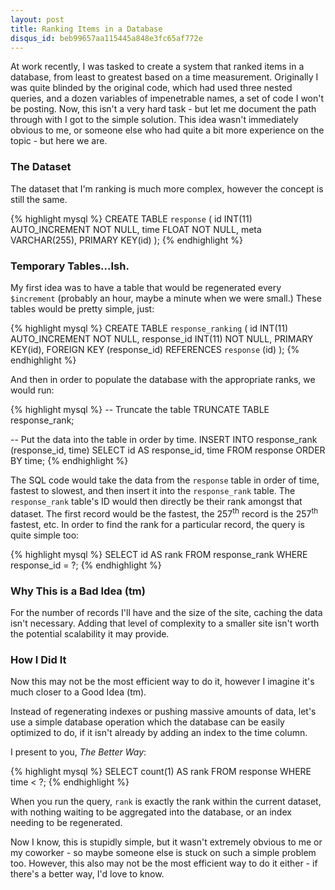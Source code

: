 ```yaml
---
layout: post
title: Ranking Items in a Database
disqus_id: beb99657aa115445a848e3fc65af772e
---
```

At work recently, I was tasked to create a system that ranked items in a
database, from least to greatest based on a time measurement. Originally
I was quite blinded by the original code, which had used three nested
queries, and a dozen variables of  impenetrable names, a set of code I
won't be posting. Now, this isn't a very hard task - but let me document
the path through with I got to the simple solution. This idea wasn't
immediately obvious to me, or someone else who had quite a bit more
experience on the topic - but here we are.

### The Dataset
The dataset that I'm ranking is much more complex, however the concept is still
the same.

{% highlight mysql %}
CREATE TABLE `response` (
  id INT(11) AUTO_INCREMENT NOT NULL,
  time FLOAT NOT NULL,
  meta VARCHAR(255),
  PRIMARY KEY(id)
);
{% endhighlight %}

### Temporary Tables...Ish.
My first idea was to have a table that would be regenerated every `$increment`
(probably  an hour, maybe a minute when we were small.) These tables would be
pretty simple, just:

{% highlight mysql %}
CREATE TABLE `response_ranking` (
  id INT(11) AUTO_INCREMENT NOT NULL,
  response_id INT(11) NOT NULL,
  PRIMARY KEY(id),
  FOREIGN KEY (response_id) REFERENCES `response` (id)
);
{% endhighlight %}

And then in order to populate the database with the appropriate ranks, we would run:

{% highlight mysql %}
-- Truncate the table
TRUNCATE TABLE response_rank;

-- Put the data into the table in order by time.
INSERT INTO response_rank (response_id, time)
SELECT id AS response_id, time
FROM response
ORDER BY time;
{% endhighlight %}

The SQL code would take the data from the `response` table in order of time,
fastest to slowest, and then insert it into the `response_rank` table. The
`response_rank` table's ID would then directly be their rank amongst that
dataset. The first record would be the fastest, the 257<sup>th</sup> record
is the 257<sup>th</sup> fastest, etc. In order to find the rank for a
particular record, the query is quite simple too:

{% highlight mysql %}
SELECT id AS rank
FROM response_rank
WHERE response_id = ?;
{% endhighlight %}

### Why This is a Bad Idea (tm)
For the number of records I'll have and the size of the site, caching the data
isn't necessary. Adding that level of complexity to a smaller site isn't worth
the potential scalability it may provide.

### How I Did It
Now this may not be the most efficient way to do it, however I imagine it's
much closer to a Good Idea (tm).

Instead of regenerating indexes or pushing massive amounts of data, let's use
a simple database operation which the database can be easily optimized to do,
if it isn't already by adding an index to the time column.

I present to you, *The Better Way*:

{% highlight mysql %}
SELECT count(1) AS rank
FROM response
WHERE time < ?;
{% endhighlight %}

When you run the query, `rank` is exactly the rank within the current dataset,
with nothing waiting to be aggregated into the database, or an index needing
to be regenerated.

Now I know, this is stupidly simple, but it wasn't extremely obvious to me or
my coworker - so maybe someone else is stuck on such a simple problem too.
However, this also may not be the most efficient way to do it either - if
there's a better way, I'd love to know.
